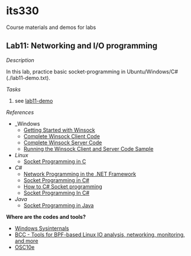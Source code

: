 # its330
Course materials and demos for labs


## Lab11: Networking and I/O programming


_Description_

In this lab,  practice basic socket-programming in Ubuntu/Windows/C# (./lab11-demo.txt).


_Tasks_

1. see [lab11-demo](./lab11-demo.txt)


_References_

* _Windows
  * [Getting Started with Winsock](https://docs.microsoft.com/en-us/windows/win32/winsock/getting-started-with-winsock)
  * [Complete Winsock Client Code](https://docs.microsoft.com/en-us/windows/win32/winsock/complete-client-code)
  * [Complete Winsock Server Code](https://docs.microsoft.com/en-us/windows/win32/winsock/complete-server-code)
  * [Running the Winsock Client and Server Code Sample](https://docs.microsoft.com/en-us/windows/win32/winsock/finished-server-and-client-code)
* _Linux_
  * [Socket Programming in C](https://www.geeksforgeeks.org/socket-programming-cc/)
* _C#_
  * [Network Programming in the .NET Framework](https://docs.microsoft.com/en-us/dotnet/framework/network-programming/)
  * [Socket Programming in C#](https://www.geeksforgeeks.org/socket-programming-in-c-sharp/)
  * [How to C# Socket programming](http://csharp.net-informations.com/communications/csharp-socket-programming.htm)
  * [Socket Programming In C#](https://www.c-sharpcorner.com/article/socket-programming-in-C-Sharp/)
* _Java_
  * [Socket Programming in Java](https://www.geeksforgeeks.org/socket-programming-in-java/)

**Where are the codes and tools?**
* [Windows Sysinternals](https://docs.microsoft.com/en-us/sysinternals/)
* [BCC - Tools for BPF-based Linux IO analysis, networking, monitoring, and more](https://github.com/iovisor/bcc)
* [OSC10e](https://github.com/greggagne/osc10e)





